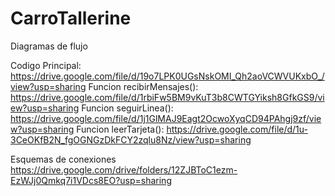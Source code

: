 # CarroTallerine

Diagramas de flujo

Codigo Principal: https://drive.google.com/file/d/19o7LPK0UGsNskOMI_Qh2aoVCWVUKxbO_/view?usp=sharing 
Funcion recibirMensajes(): https://drive.google.com/file/d/1rbiFw5BM9vKuT3b8CWTGYiksh8GfkGS9/view?usp=sharing
Funcion seguirLinea(): https://drive.google.com/file/d/1j1GlMAJ9Eagt2OcwoXyqCD94PAhgj9zf/view?usp=sharing
Funcion leerTarjeta(): https://drive.google.com/file/d/1u-3CeOKfB2N_fgOGNGzDkFCY2zqlu8Nz/view?usp=sharing

Esquemas de conexiones
https://drive.google.com/drive/folders/12ZJBToC1ezm-EzWJj0Qmkq7i1VDcs8EO?usp=sharing


